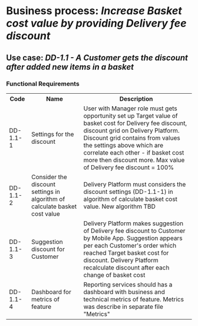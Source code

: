 # Business process: *Increase Basket cost value by providing Delivery fee discount*

## Use case: *DD-1.1 - A Customer gets the discount after added new items in a basket*

### Functional Requirements

<table>
    <tr>
      <th>Code</th>
      <th>Name</th>
      <th>Description</th>
    </tr>
    <tr>
      <td>DD-1.1-1</td>
      <td>Settings for the discount</td>
      <td>User with Manager role must gets opportunity set up Target value of basket cost for Delivery fee discount, discount grid on Delivery Platform. Discount grid contains from values the settings above which are correlate each other - if basket cost more then discount more. Max value of Delivery fee discount = 100%</td>
    </tr>
    <tr>
      <td>DD-1.1-2</td>
      <td>Consider the discount settings in algorithm of calculate basket cost value</td>
      <td>Delivery Platform must considers the discount settings (DD-1.1-1) in algorithm of calculate basket cost value. New algorithm TBD</td>
    </tr>
    <tr>
      <td>DD-1.1-3</td>
      <td>Suggestion discount for Customer</td>
      <td>Delivery Platform makes suggestion of Delivery fee discount to Customer by Mobile App. Suggestion appears per each Customer's order which reached Target basket cost for discount. Delivery Platform recalculate discount after each change of basket cost</td>
    </tr>
    <tr>
      <td>DD-1.1-4</td>
      <td>Dashboard for metrics of feature</td>
      <td>Reporting services should has a dashboard with business and technical metrics of feature. Metrics was describe in separate file "Metrics"</td>
    </tr>
</table>